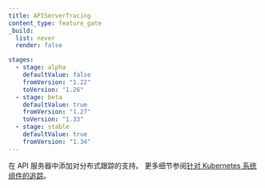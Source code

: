 ```yaml
---
title: APIServerTracing
content_type: feature_gate
_build:
  list: never
  render: false

stages:
  - stage: alpha
    defaultValue: false
    fromVersion: "1.22"
    toVersion: "1.26"
  - stage: beta
    defaultValue: true
    fromVersion: "1.27"  
    toVersion: "1.33"  
  - stage: stable
    defaultValue: true
    fromVersion: "1.34" 
---
```


<!--
Add support for distributed tracing in the API server.
See [Traces for Kubernetes System Components](/docs/concepts/cluster-administration/system-traces) for more details.
-->
在 API 服务器中添加对分布式跟踪的支持。
更多细节参阅[针对 Kubernetes 系统组件的追踪](/zh-cn/docs/concepts/cluster-administration/system-traces/)。
